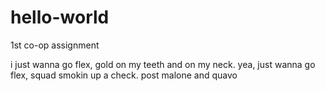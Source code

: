# hello-world
1st co-op assignment

i just wanna go flex, gold on my teeth and on my neck. yea, just wanna go flex, squad smokin up a check.
post malone and quavo 

